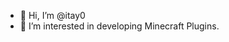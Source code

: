 - 👋 Hi, I’m @itay0
- 👀 I’m interested in developing Minecraft Plugins.

<!---
itay0/itay0 is a ✨ special ✨ repository because its `README.md` (this file) appears on your GitHub profile.
You can click the Preview link to take a look at your changes.
--->
